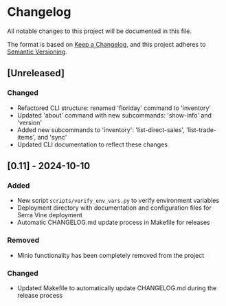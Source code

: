 # Changelog

All notable changes to this project will be documented in this file.

The format is based on [Keep a Changelog](https://keepachangelog.com/en/1.0.0/),
and this project adheres to [Semantic Versioning](https://semver.org/spec/v2.0.0.html).

## [Unreleased]

### Changed

- Refactored CLI structure: renamed 'floriday' command to 'inventory'
- Updated 'about' command with new subcommands: 'show-info' and 'version'
- Added new subcommands to 'inventory': 'list-direct-sales', 'list-trade-items', and 'sync'
- Updated CLI documentation to reflect these changes

## [0.11] - 2024-10-10

### Added

- New script `scripts/verify_env_vars.py` to verify environment variables
- Deployment directory with documentation and configuration files for Serra Vine deployment
- Automatic CHANGELOG.md update process in Makefile for releases

### Removed

- Minio functionality has been completely removed from the project

### Changed

- Updated Makefile to automatically update CHANGELOG.md during the release process
